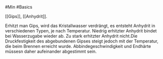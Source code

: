 #Min #Basics 

[[Gips]], [[Anhydrit]].

Erhitzt man Gips, wird das Kristallwasser verdrängt, es entsteht Anhydrit in verschiedenen Typen, je nach Temperatur. Niedrig erhitzter Anhydrit bindet bei Wasserzugabe wieder ab. Zu stark erhitzter Anhydrit nicht.Die Druckfestigkeit des abgebundenen Gipses steigt jedoch mit der Temperatur, die beim Brennen erreicht wurde. Abbindegeschwindigkeit und Endhärte müssesn daher aufeinander abgestimmt sein.